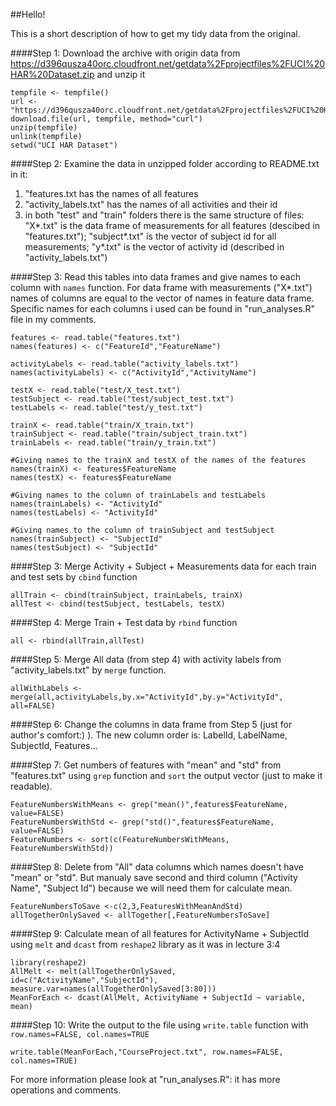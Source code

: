 ##Hello!

This is a short description of how to get my tidy data from the original.


####Step 1:
Download the archive with origin data from https://d396qusza40orc.cloudfront.net/getdata%2Fprojectfiles%2FUCI%20HAR%20Dataset.zip and unzip it

<!-- -->
    tempfile <- tempfile()
    url <- "https://d396qusza40orc.cloudfront.net/getdata%2Fprojectfiles%2FUCI%20HAR%20Dataset.zip"
    download.file(url, tempfile, method="curl")
    unzip(tempfile)
    unlink(tempfile)
    setwd("UCI HAR Dataset")

####Step 2:
Examine the data in unzipped folder according to README.txt in it:

1.  "features.txt has the names of all features
2.  "activity_labels.txt"  has the names of all activities and their id
3.  in both "test" and "train" folders there is the same structure of files: "X*.txt" is the data frame of measurements for all features (descibed in "features.txt"); "subject*.txt" is the vector of subject id for all measurements; "y*.txt" is the vector of activity id (described in "activity_labels.txt")

####Step 3:
Read this tables into data frames and give names to each column with `names` function. For data frame with measurements ("X*.txt") names of columns are equal to the vector of names in feature data frame. Specific names for each columns i used can be found in "run_analyses.R" file in my comments.

<!-- -->
    features <- read.table("features.txt")
    names(features) <- c("FeatureId","FeatureName")
    
    activityLabels <- read.table("activity_labels.txt")
    names(activityLabels) <- c("ActivityId","ActivityName")
    
    testX <- read.table("test/X_test.txt")
    testSubject <- read.table("test/subject_test.txt")
    testLabels <- read.table("test/y_test.txt")

    trainX <- read.table("train/X_train.txt")
    trainSubject <- read.table("train/subject_train.txt")
    trainLabels <- read.table("train/y_train.txt")

    #Giving names to the trainX and testX of the names of the features
    names(trainX) <- features$FeatureName
    names(testX) <- features$FeatureName

    #Giving names to the column of trainLabels and testLabels
    names(trainLabels) <- "ActivityId"
    names(testLabels) <- "ActivityId"

    #Giving names to the column of trainSubject and testSubject
    names(trainSubject) <- "SubjectId"
    names(testSubject) <- "SubjectId"

####Step 3:
Merge Activity + Subject + Measurements data for each train and test sets by `cbind` function

<!-- -->
    allTrain <- cbind(trainSubject, trainLabels, trainX)
    allTest <- cbind(testSubject, testLabels, testX)

####Step 4:
Merge Train + Test data by `rbind` function 

<!-- -->
    all <- rbind(allTrain,allTest)

####Step 5:
Merge All data (from step 4) with activity labels from "activity_labels.txt" by `merge` function.

<!-- -->
    allWithLabels <- merge(all,activityLabels,by.x="ActivityId",by.y="ActivityId", all=FALSE)

####Step 6:
Change the columns in data frame from Step 5 (just for author's comfort:) ). The new column order is: LabelId, LabelName, SubjectId, Features...

####Step 7:
Get numbers of features with "mean" and "std" from "features.txt" using `grep` function and `sort` the output vector (just to make it readable).

<!-- -->
    FeatureNumbersWithMeans <- grep("mean()",features$FeatureName, value=FALSE)
    FeatureNumbersWithStd <- grep("std()",features$FeatureName, value=FALSE)
    FeatureNumbers <- sort(c(FeatureNumbersWithMeans, FeatureNumbersWithStd))

####Step 8:
Delete from "All" data columns which names doesn't have "mean" or "std". But manualy save second and third column ("Activity Name", "Subject Id") because we will need them for calculate mean.

<!-- -->
    FeatureNumbersToSave <-c(2,3,FeaturesWithMeanAndStd)
    allTogetherOnlySaved <- allTogether[,FeatureNumbersToSave]

####Step 9:
Calculate mean of all features for ActivityName + SubjectId using `melt` and `dcast` from `reshape2` library as it was in lecture 3:4

<!-- -->
    library(reshape2)
    AllMelt <- melt(allTogetherOnlySaved, id=c("ActivityName","SubjectId"), measure.var=names(allTogetherOnlySaved[3:80]))
    MeanForEach <- dcast(AllMelt, ActivityName + SubjectId ~ variable, mean)

####Step 10:
Write the output to the file using `write.table` function with `row.names=FALSE, col.names=TRUE`

<!-- -->
    write.table(MeanForEach,"CourseProject.txt", row.names=FALSE, col.names=TRUE)
    
For more information please look at "run_analyses.R": it has more operations and comments.